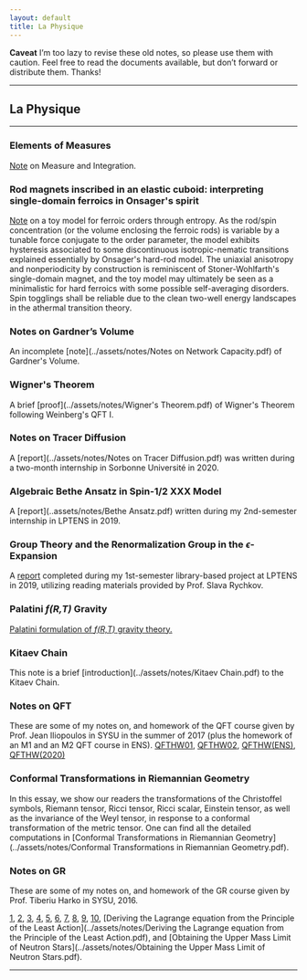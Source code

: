 ```yaml
---
layout: default
title: La Physique
---
```

**Caveat**  I’m too lazy to revise these old notes, so please use them with caution. Feel free to read the documents available, but don’t forward or distribute them. Thanks!
___

## La Physique

---

### Elements of Measures
[Note](../assets/notes/Measures.pdf) on Measure and Integration.

### Rod magnets inscribed in an elastic cuboid: interpreting single-domain ferroics in Onsager's spirit

[Note](https://arxiv.org/abs/2206.01811) on a toy model for ferroic orders through entropy. As the rod/spin concentration (or the volume enclosing the ferroic rods) is variable by a tunable force conjugate to the order parameter, the model exhibits hysteresis associated to some discontinuous isotropic-nematic transitions explained essentially by Onsager's hard-rod model. The uniaxial anisotropy and nonperiodicity by construction is reminiscent of Stoner-Wohlfarth's single-domain magnet, and the toy model may ultimately be seen as a minimalistic for hard ferroics with some possible self-averaging disorders. Spin togglings shall be reliable due to the clean two-well energy landscapes in the athermal transition theory.

### Notes on Gardner’s Volume
An incomplete [note](../assets/notes/Notes on Network Capacity.pdf) of Gardner's Volume.

### Wigner's Theorem
A brief [proof](../assets/notes/Wigner's Theorem.pdf) of Wigner's Theorem following Weinberg's QFT I.

### Notes on Tracer Diffusion
A [report](../assets/notes/Notes on Tracer Diffusion.pdf) was written during a two-month internship in Sorbonne Université in 2020.

### Algebraic Bethe Ansatz in Spin-1/2 XXX Model
A [report](..assets/notes/Bethe Ansatz.pdf) written during my 2nd-semester internship in LPTENS in 2019.

### Group Theory and the Renormalization Group in the *ϵ*-Expansion
A [report](../assets/notes/Group_Theory_and_the_Renormalization_Group_in_the_Epsilon_Expansion.pdf) completed during my 1st-semester library-based project at LPTENS in 2019, utilizing reading materials provided by Prof. Slava Rychkov.

### Palatini *f(R,T)* Gravity
[Palatini formulation of *f(R,T)* gravity theory.](https://link.springer.com/article/10.1140/epjc/s10052-018-5923-9)

### Kitaev Chain
This note is a brief [introduction](../assets/notes/Kitaev Chain.pdf) to the Kitaev Chain.

### Notes on QFT
These are some of my notes on, and homework of the QFT course given by Prof. Jean Iliopoulos in SYSU in the summer of 2017 (plus the homework of an M1 and an M2 QFT course in ENS).
[QFTHW01](../assets/notes/QFTHW01.pdf), [QFTHW02](../assets/notes/QFTHW02.pdf), [QFTHW(ENS)](../assets/notes/QFTHW(ENS).pdf), [QFTHW(2020)](../assets/notes/QFTHW(2020).pdf)

### Conformal Transformations in Riemannian Geometry
In this essay, we show our readers the transformations of the Christoffel symbols, Riemann tensor, Ricci tensor, Ricci scalar, Einstein tensor, as well as the invariance of the Weyl tensor, in response to a conformal transformation of the metric tensor. One can find all the detailed computations in [Conformal Transformations in Riemannian Geometry](../assets/notes/Conformal Transformations in Riemannian Geometry.pdf).

### Notes on GR
These are some of my notes on, and homework of the GR course given by Prof. Tiberiu Harko in SYSU, 2016.

[1](../assets/notes/01.pdf), [2](../assets/notes/02.pdf), [3](../assets/notes/03.pdf), [4](../assets/notes/04.pdf), [5](../assets/notes/05.pdf), [6](../assets/notes/06.pdf), [7](../assets/notes/07.pdf), [8](../assets/notes/08.pdf), [9](../assets/notes/09.pdf), [10](../assets/notes/10.pdf), [Deriving the Lagrange equation from the Principle of the Least Action](../assets/notes/Deriving the Lagrange equation from the Principle of the Least Action.pdf), and [Obtaining the Upper Mass Limit of Neutron Stars](../assets/notes/Obtaining the Upper Mass Limit of Neutron Stars.pdf).

___
